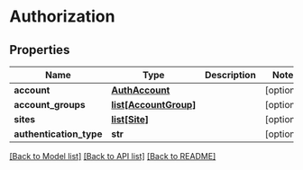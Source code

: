 # Authorization

## Properties
Name | Type | Description | Notes
------------ | ------------- | ------------- | -------------
**account** | [**AuthAccount**](AuthAccount.md) |  | [optional] 
**account_groups** | [**list[AccountGroup]**](AccountGroup.md) |  | [optional] 
**sites** | [**list[Site]**](Site.md) |  | [optional] 
**authentication_type** | **str** |  | [optional] 

[[Back to Model list]](../README.md#documentation-for-models) [[Back to API list]](../README.md#documentation-for-api-endpoints) [[Back to README]](../README.md)


